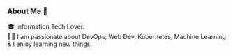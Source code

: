 ### About Me 🚀
🎓  Information Tech Lover. </br>
👨‍💻  I am passionate about DevOps, Web Dev, Kubernetes, Machine Learning & I enjoy learning new things. </br>





<!--
**oikwunze/oikwunze** is a ✨ _special_ ✨ repository because its `README.md` (this file) appears on your GitHub profile.

Here are some ideas to get you started:

- 🔭 I’m currently **working** on ...
- 🌱 I’m currently learning ...
- 👯 I’m looking to collaborate on ...
- 🤔 I’m looking for help with ...
- 💬 Ask me about ...
- 📫 How to reach me: ...
- 😄 Pronouns: ...
- ⚡ Fun fact: ...
-->
